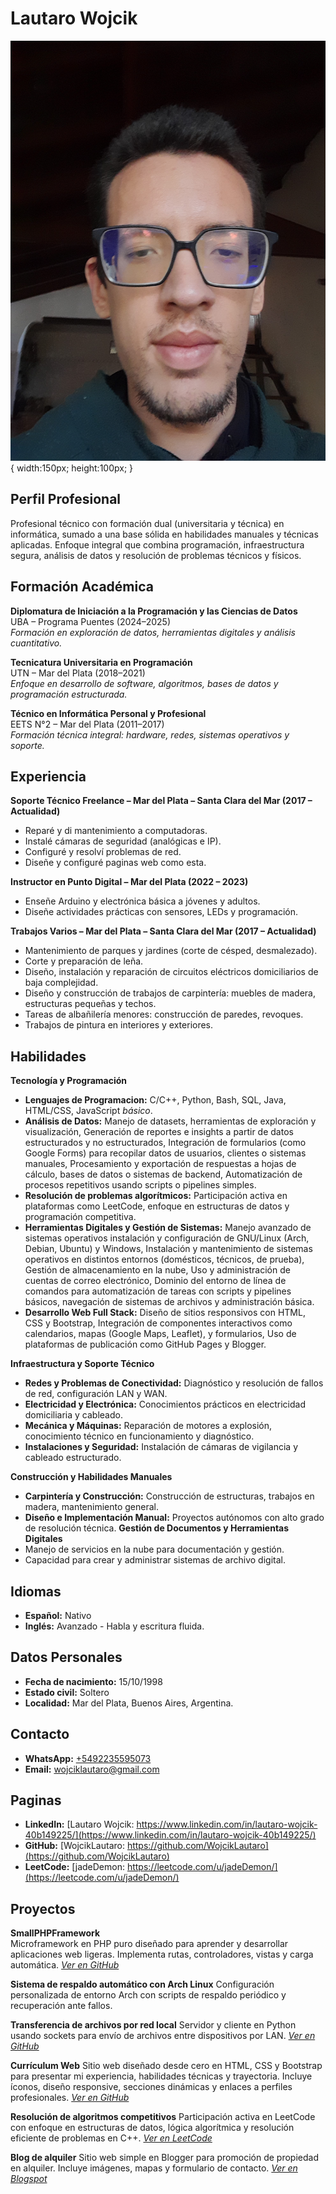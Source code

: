# Lautaro Wojcik

![Foto de Perfil](20230717_141243.jpg#photo) {
   width:150px;
   height:100px;
}


## Perfil Profesional

Profesional técnico con formación dual (universitaria y técnica) en informática, sumado a una base sólida en habilidades manuales y técnicas aplicadas. Enfoque integral que combina programación, infraestructura segura, análisis de datos y resolución de problemas técnicos y físicos.</p>


## Formación Académica

**Diplomatura de Iniciación a la Programación y las Ciencias de Datos**  
UBA – Programa Puentes (2024–2025)  
*Formación en exploración de datos, herramientas digitales y análisis cuantitativo.*  

**Tecnicatura Universitaria en Programación**  
UTN – Mar del Plata (2018–2021)  
*Enfoque en desarrollo de software, algoritmos, bases de datos y programación estructurada.*  

**Técnico en Informática Personal y Profesional**  
EETS N°2 – Mar del Plata (2011–2017)  
*Formación técnica integral: hardware, redes, sistemas operativos y soporte.*  


## Experiencia

**Soporte Técnico Freelance – Mar del Plata – Santa Clara del Mar (2017 – Actualidad)**
- Reparé y di mantenimiento a computadoras.
- Instalé cámaras de seguridad (analógicas e IP).
- Configuré y resolví problemas de red.
- Diseñe y configuré paginas web como esta.  

**Instructor en Punto Digital – Mar del Plata (2022 – 2023)**
- Enseñe Arduino y electrónica básica a jóvenes y adultos.
- Diseñe actividades prácticas con sensores, LEDs y programación.  

**Trabajos Varios – Mar del Plata – Santa Clara del Mar (2017 – Actualidad)**
- Mantenimiento de parques y jardines (corte de césped, desmalezado).
- Corte y preparación de leña.
- Diseño, instalación y reparación de circuitos eléctricos domiciliarios de baja complejidad.
- Diseño y construcción de trabajos de carpintería: muebles de madera, estructuras pequeñas y techos.
- Tareas de albañilería menores: construcción de paredes, revoques.
- Trabajos de pintura en interiores y exteriores.  


## Habilidades

**Tecnología y Programación**
- **Lenguajes de Programacion:** C/C++, Python, Bash, SQL, Java, HTML/CSS, JavaScript *básico*.
- **Análisis de Datos:** Manejo de datasets, herramientas de exploración y visualización, Generación de reportes e insights a partir de datos estructurados y no estructurados, Integración de formularios (como Google Forms) para recopilar datos de usuarios, clientes o sistemas manuales, Procesamiento y exportación de respuestas a hojas de cálculo, bases de datos o sistemas de backend, Automatización de procesos repetitivos usando scripts o pipelines simples.
- **Resolución de problemas algorítmicos:** Participación activa en plataformas como LeetCode, enfoque en estructuras de datos y programación competitiva.
- **Herramientas Digitales y Gestión de Sistemas:** Manejo avanzado de sistemas operativos instalación y configuración de GNU/Linux (Arch, Debian, Ubuntu) y Windows, Instalación y mantenimiento de sistemas operativos en distintos entornos (domésticos, técnicos, de prueba), Gestión de almacenamiento en la nube, Uso y administración de cuentas de correo electrónico, Dominio del entorno de línea de comandos para automatización de tareas con scripts y pipelines básicos, navegación de sistemas de archivos y administración básica.
- **Desarrollo Web Full Stack:** Diseño de sitios responsivos con HTML, CSS y Bootstrap, Integración de componentes interactivos como calendarios, mapas (Google Maps, Leaflet), y formularios, Uso de plataformas de publicación como GitHub Pages y Blogger.

**Infraestructura y Soporte Técnico**
- **Redes y Problemas de Conectividad:** Diagnóstico y resolución de fallos de red, configuración LAN y WAN.
- **Electricidad y Electrónica:** Conocimientos prácticos en electricidad domiciliaria y cableado.
- **Mecánica y Máquinas:**  Reparación de motores a explosión, conocimiento técnico en funcionamiento y diagnóstico.
- **Instalaciones y Seguridad:** Instalación de cámaras de vigilancia y cableado estructurado.

**Construcción y Habilidades Manuales**
- **Carpintería y Construcción:** Construcción de estructuras, trabajos en madera, mantenimiento general.
- **Diseño e Implementación Manual:** Proyectos autónomos con alto grado de resolución técnica.
**Gestión de Documentos y Herramientas Digitales**
- Manejo de servicios en la nube para documentación y gestión.
- Capacidad para crear y administrar sistemas de archivo digital.


## Idiomas

- **Español:** Nativo
- **Inglés:** Avanzado - Habla y escritura fluida.


## Datos Personales

- **Fecha de nacimiento:** 15/10/1998
- **Estado civil:** Soltero
- **Localidad:** Mar del Plata, Buenos Aires, Argentina.


## Contacto

- **WhatsApp:** [+5492235595073](https://wa.me/5492235595073)
- **Email:** [wojciklautaro@gmail.com](mailto:wojciklautaro@gmail.com)


## Paginas

- **LinkedIn:** [Lautaro Wojcik: https://www.linkedin.com/in/lautaro-wojcik-40b149225/](https://www.linkedin.com/in/lautaro-wojcik-40b149225/)
- **GitHub:** [WojcikLautaro: https://github.com/WojcikLautaro](https://github.com/WojcikLautaro)
- **LeetCode:** [jadeDemon: https://leetcode.com/u/jadeDemon/](https://leetcode.com/u/jadeDemon/)


## Proyectos

**SmallPHPFramework**  
Microframework en PHP puro diseñado para aprender y desarrollar aplicaciones web ligeras. Implementa rutas, controladores, vistas y carga automática.
*[Ver en GitHub](https://github.com/WojcikLautaro/SmallPHPFramework)*

**Sistema de respaldo automático con Arch Linux**
Configuración personalizada de entorno Arch con scripts de respaldo periódico y recuperación ante fallos.

**Transferencia de archivos por red local**
Servidor y cliente en Python usando sockets para envío de archivos entre dispositivos por LAN.
*[Ver en GitHub](https://github.com/WojcikLautaro/SmallPythonFileTransferSystem)*

**Currículum Web**
Sitio web diseñado desde cero en HTML, CSS y Bootstrap para presentar mi experiencia, habilidades técnicas y trayectoria. Incluye íconos, diseño responsive, secciones dinámicas y enlaces a perfiles profesionales.
*[Ver en GitHub](https://github.com/WojcikLautaro/curriculum)*

**Resolución de algoritmos competitivos**
Participación activa en LeetCode con enfoque en estructuras de datos, lógica algorítmica y resolución eficiente de problemas en C++.
*[Ver en LeetCode](https://leetcode.com/u/jadeDemon/)*

**Blog de alquiler**
Sitio web simple en Blogger para promoción de propiedad en alquiler. Incluye imágenes, mapas y formulario de contacto.
*[Ver en Blogspot](href="https://alquilerenreserva.blogspot.com/p/blog-page_52.html)*




  
